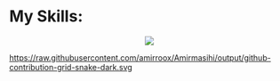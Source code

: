 
<h1>
  My Skills:
</h1>
<p align="center">
  <a href="https://skillicons.dev">
    <img src="https://skillicons.dev/icons?i=html,css,js,bootstrap,tailwind" />
  </a>
</p>

https://raw.githubusercontent.com/amirroox/Amirmasihi/output/github-contribution-grid-snake-dark.svg
